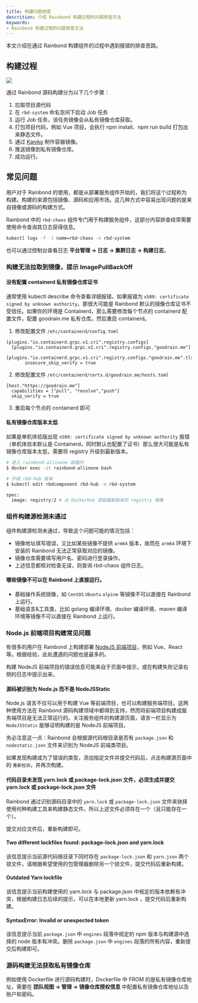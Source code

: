 ```yaml
---
title: 构建问题排查
descrition: 介绍 Rainbond 构建过程的问题排查方法
keywords:
- Rainbond 构建过程的问题排查方法
---
```


本文介绍在通过 Rainbond 构建组件的过程中遇到报错的排查思路。

## 构建过程

![](https://static.goodrain.com/docs/5.12/troubleshooting/installation/build-process.png)

通过 Rainbond 源码构建分为以下几个步骤：

1. 拉取项目源代码
2. 在 `rbd-system` 命名空间下启动 Job 任务
3. 运行 Job 任务，该任务镜像会从私有镜像仓库获取。
4. 打包项目代码，例如 Vue 项目，会执行 npm install、npm run build 打包出来静态文件。
5. 通过 [Kaniko](https://github.com/GoogleContainerTools/kaniko) 制作容器镜像。
6. 推送镜像到私有镜像仓库。
7. 成功运行。

## 常见问题

用户对于 Rainbond 的使用，都是从部署服务组件开始的，我们将这个过程称为构建。构建的来源包括镜像、源码和应用市场。这几种方式中容易出现问题的是来自镜像或源码的构建方式。

Rainbond 中的 `rbd-chaos` 组件专门用于构建服务组件，这部分内容排查经常需要使用命令查询其日志获得信息。

```bash
kubectl logs -f -l name=rbd-chaos -n rbd-system
```

也可以通过控制台查看日志 **平台管理 -> 日志 -> 集群日志 -> 构建日志**。

### 构建无法拉取到镜像，提示 ImagePullBackOff

#### 没有配置 containerd 私有镜像仓库证书

通常使用 kubectl describe 命令查看详细报错，如果报错为 `x509: certificate signed by unknown authority`，那很大可能是 Rainbond 默认的镜像仓库证书不受信任。如果你的环境是 Containerd，那么需要修改每个节点的 containerd 配置文件，配置 goodrain.me 私有仓库。然后重启 containerd。

1. 修改配置文件 `/etc/containerd/config.toml`

```
[plugins."io.containerd.grpc.v1.cri".registry.configs]
  [plugins."io.containerd.grpc.v1.cri".registry.configs."goodrain.me"]
    [plugins."io.containerd.grpc.v1.cri".registry.configs."goodrain.me".tls]
       insecure_skip_verify = true
```

2. 修改配置文件 `/etc/containerd/certs.d/goodrain.me/hosts.toml`

```
[host."https://goodrain.me"]
  capabilities = ["pull", "resolve","push"]
  skip_verify = true
```

3. 重启每个节点的 containerd 即可

#### 私有镜像仓库版本太低

如果是单机体验版出现 `x509: certificate signed by unknown authority` 报错（单机体验本默认是 Containerd，同时默认也配置了证书）那么很大可能是私有镜像仓库版本太低，需要将 registry 升级到最新版本。

```bash
# 进入 rainbond-allinone 容器内
$ docker exec -it rainbond-allinone bash

# 升级 rbd-hub 版本
$ kubectl edit rbdcomponent rbd-hub -n rbd-system

spec:
  image: registry:2 # 从 DockerHub 获取最新版本的 registry 镜像
```

### 组件构建源检测未通过

组件构建源检测未通过，导致这个问题可能的情况包括：

- 镜像地址填写错误，又比如某些镜像不提供 `arm64` 版本，故而在 `arm64` 环境下安装的 Rainbond 无法正常获取对应的镜像。
- 镜像仓库需要填写用户名、密码进行登录操作。
- 上述信息都核对检查无误，则查询 rbd-chaos 组件日志。

#### 哪些镜像不可以在 Rainbond 上直接运行。

- 基础操作系统镜像，如 `CentOS` `Ubuntu` `alpine` 等镜像不可以直接在 Rainbond 上运行。
- 基础语言&工具类，比如 golang 编译环境、docker 编译环境、maven 编译环境等镜像不可以直接在 Rainbond 上运行。

### Node.js 前端项目构建常见问题

有很多的用户在 Rainbond 上构建部署 [NodeJS 前端项目](/docs/use-manual/component-create/language-support/nodejs-static)，例如 Vue、React 等。根据经验，此处遭遇的问题也是最多的。

构建 NodeJS 前端项目的错误信息可能来自于页面中提示，或在构建失败记录右侧的日志中提示出来。

#### 源码被识别为 Node.js 而不是 NodeJSStatic

Node.js 语言不仅可以用于构建 Vue 等前端项目，也可以构建服务端项目。这两种使用方法在 Rainbond 源码构建领域中都得到支持，然而将前端项目构建成服务端项目是无法正常运行的。关注服务组件的构建源页面，语言一栏显示为 `NodeJSStatic` 能够证明构建的是 NodeJS 前端项目。

务必注意这一点：Rainbond 会根据源代码根目录是否有 `package.json` 和 `nodestatic.json` 文件来识别为 NodeJS 前端类项目。

如果发现构建成为了错误的类型，添加指定文件并提交代码后，点击构建源页面中的 `重新检测`，并再次构建。

#### 代码目录未发现 yarn.lock 或 package-lock.json 文件，必须生成并提交 yarn.lock 或 package-lock.json 文件

Rainbond 通过识别源码目录中的 `yarn.lock` 或 `package-lock.json` 文件来抉择使用何种构建工具来构建静态文件。所以上述文件必须存在一个（且只能存在一个）。

提交对应文件后，重新构建即可。

#### Two different lockfiles found: package-lock.json and yarn.lock

该信息提示当前源代码根目录下同时存在 `package-lock.json` 和 `yarn.json` 两个锁文件，请根据希望使用的包管理器删除另一个锁文件，提交代码后重新构建。

#### Outdated Yarn lockfile

该信息提示当前构建使用的 yarn.lock 与 package.json 中规定的版本依赖有冲突，根据构建日志后续的提示，可以在本地更新 yarn.lock ，提交代码后重新构建。

#### SyntaxError: Invalid or unexpected token

该信息提示当前 `package.json` 中 `engines` 段落中规定的 npm 版本与构建源中选择的 node 版本有冲突。删除 `package.json` 中 `engines` 段落的所有内容，重新提交后构建即可。

### 源码构建无法获取私有镜像仓库

例如使用 Dockerfile 进行源码构建时，Dockerfile 中 FROM 的是私有镜像仓库地址，需要在 **团队视图 -> 管理 -> 镜像仓库授权信息** 中配置私有镜像仓库地址以及账户和密码。